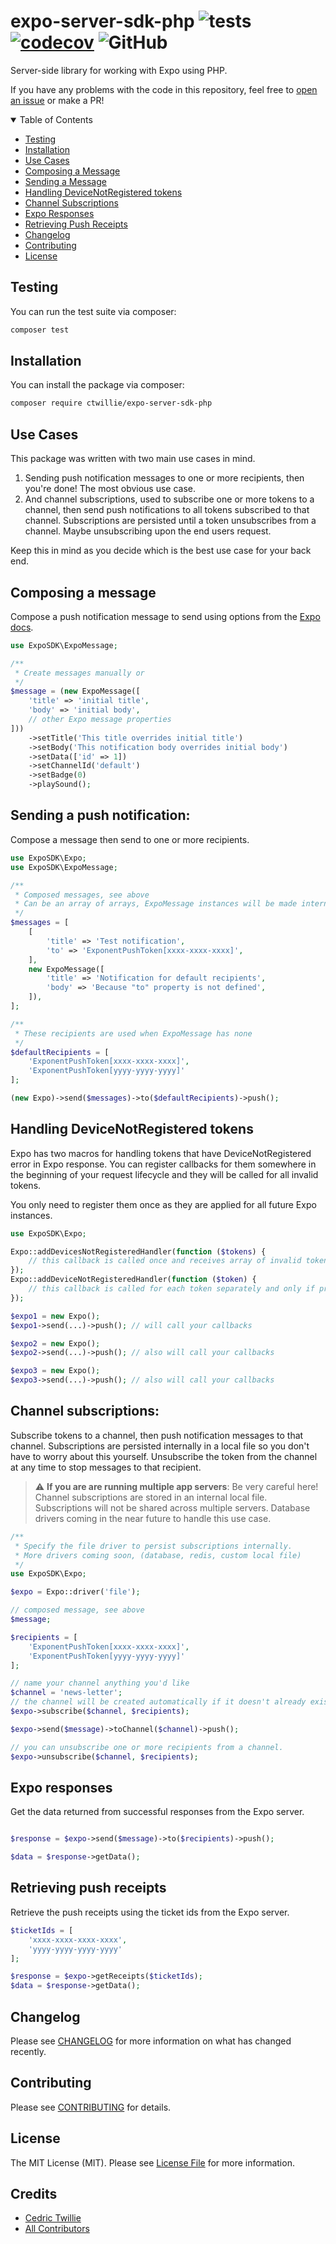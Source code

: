 # expo-server-sdk-php ![tests](https://github.com/ctwillie/expo-server-sdk-php/actions/workflows/tests.yml/badge.svg) [![codecov](https://codecov.io/gh/ctwillie/expo-server-sdk-php/branch/master/graph/badge.svg?token=8QO3NL131R)](https://codecov.io/gh/ctwillie/expo-server-sdk-php) ![GitHub](https://img.shields.io/github/license/ctwillie/expo-server-sdk-php?color=%2300CED1)

Server-side library for working with Expo using PHP.

If you have any problems with the code in this repository, feel free to [open an issue](https://github.com/ctwillie/expo-server-sdk-php/issues) or make a PR!

<details open="open">
<summary>Table of Contents</summary>

-   [Testing](#testing)
-   [Installation](#installation)
-   [Use Cases](#use-cases)
-   [Composing a Message](#composing-a-message)
-   [Sending a Message](#sending-a-push-notification)
-   [Handling DeviceNotRegistered tokens](#handling-devicenotregistered-tokens)
-   [Channel Subscriptions](#channel-subscriptions)
-   [Expo Responses](#expo-responses)
-   [Retrieving Push Receipts](#retrieving-push-receipts)
-   [Changelog](#changelog)
-   [Contributing](#contributing)
-   [License](#license)

</details>

## Testing

You can run the test suite via composer:

```bash
composer test
```

## Installation

You can install the package via composer:

```bash
composer require ctwillie/expo-server-sdk-php
```

## Use Cases

This package was written with two main use cases in mind.

1. Sending push notification messages to one or more recipients, then you're done! The most obvious use case.
2. And channel subscriptions, used to subscribe one or more tokens to a channel, then send push notifications to all tokens subscribed to that channel. Subscriptions are persisted until a token unsubscribes from a channel. Maybe unsubscribing upon the end users request.

Keep this in mind as you decide which is the best use case for your back end.

## Composing a message

Compose a push notification message to send using options from the [Expo docs](https://docs.expo.dev/push-notifications/sending-notifications/#message-request-format).

```php
use ExpoSDK\ExpoMessage;

/**
 * Create messages manually or 
 */
$message = (new ExpoMessage([
    'title' => 'initial title',
    'body' => 'initial body',
    // other Expo message properties
]))
    ->setTitle('This title overrides initial title')
    ->setBody('This notification body overrides initial body')
    ->setData(['id' => 1])
    ->setChannelId('default')
    ->setBadge(0)
    ->playSound();
```

## Sending a push notification:

Compose a message then send to one or more recipients.

```php
use ExpoSDK\Expo;
use ExpoSDK\ExpoMessage;

/**
 * Composed messages, see above
 * Can be an array of arrays, ExpoMessage instances will be made internally
 */
$messages = [
    [
        'title' => 'Test notification',
        'to' => 'ExponentPushToken[xxxx-xxxx-xxxx]',    
    ],
    new ExpoMessage([
        'title' => 'Notification for default recipients',
        'body' => 'Because "to" property is not defined',
    ]),
];

/**
 * These recipients are used when ExpoMessage has none 
 */
$defaultRecipients = [
    'ExponentPushToken[xxxx-xxxx-xxxx]',
    'ExponentPushToken[yyyy-yyyy-yyyy]'
];

(new Expo)->send($messages)->to($defaultRecipients)->push();
```

## Handling DeviceNotRegistered tokens

Expo has two macros for handling tokens that have DeviceNotRegistered error in Expo response. You can register callbacks for them somewhere in the beginning of your request lifecycle and they will be called for all invalid tokens.

You only need to register them once as they are applied for all future Expo instances.

```php
use ExpoSDK\Expo;

Expo::addDevicesNotRegisteredHandler(function ($tokens) {
    // this callback is called once and receives array of invalid tokens
});
Expo::addDeviceNotRegisteredHandler(function ($token) {
    // this callback is called for each token separately and only if previous macro is not registered
});

$expo1 = new Expo();
$expo1->send(...)->push(); // will call your callbacks

$expo2 = new Expo();
$expo2->send(...)->push(); // also will call your callbacks

$expo3 = new Expo();
$expo3->send(...)->push(); // also will call your callbacks
```

## Channel subscriptions:

Subscribe tokens to a channel, then push notification messages to that channel. Subscriptions are persisted internally in a local file so you don't have to worry about this yourself. Unsubscribe the token from the channel at any time to stop messages to that recipient.

> :warning: **If you are are running multiple app servers**: Be very careful here! Channel subscriptions are stored in an internal local file. Subscriptions will not be shared across multiple servers. Database drivers coming in the near future to handle this use case.

```php
/**
 * Specify the file driver to persist subscriptions internally.
 * More drivers coming soon, (database, redis, custom local file)
 */
use ExpoSDK\Expo;

$expo = Expo::driver('file');

// composed message, see above
$message;

$recipients = [
    'ExponentPushToken[xxxx-xxxx-xxxx]',
    'ExponentPushToken[yyyy-yyyy-yyyy]'
];

// name your channel anything you'd like
$channel = 'news-letter';
// the channel will be created automatically if it doesn't already exist
$expo->subscribe($channel, $recipients);

$expo->send($message)->toChannel($channel)->push();

// you can unsubscribe one or more recipients from a channel.
$expo->unsubscribe($channel, $recipients);
```

## Expo responses

Get the data returned from successful responses from the Expo server.

```php

$response = $expo->send($message)->to($recipients)->push();

$data = $response->getData();
```

## Retrieving push receipts

Retrieve the push receipts using the ticket ids from the Expo server.

```php
$ticketIds = [
    'xxxx-xxxx-xxxx-xxxx',
    'yyyy-yyyy-yyyy-yyyy'
];

$response = $expo->getReceipts($ticketIds);
$data = $response->getData();
```

## Changelog

Please see [CHANGELOG](CHANGELOG.md) for more information on what has changed recently.

## Contributing

Please see [CONTRIBUTING](.github/CONTRIBUTING.md) for details.

## License

The MIT License (MIT). Please see [License File](LICENSE.md) for more information.

## Credits

-   [Cedric Twillie](https://github.com/ctwillie)
-   [All Contributors](../../contributors)
